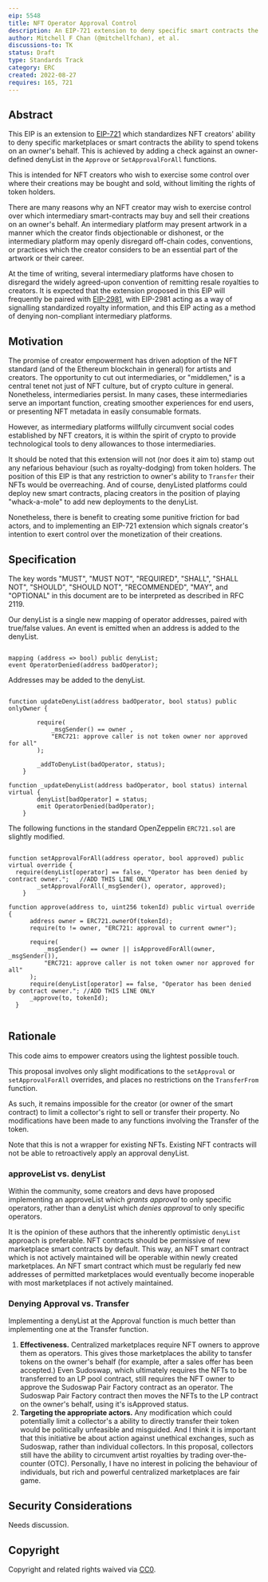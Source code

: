 ```yaml
---
eip: 5548
title: NFT Operator Approval Control
description: An EIP-721 extension to deny specific smart contracts the ability to spend tokens on an owner's behalf
author: Mitchell F Chan (@mitchellfchan), et al.
discussions-to: TK
status: Draft
type: Standards Track
category: ERC
created: 2022-08-27
requires: 165, 721
---
```


## Abstract

This EIP is an extension to [EIP-721](./eip-721.md) which standardizes NFT creators' ability to deny specific marketplaces or smart contracts the ability to spend tokens on an owner's behalf. This is achieved by adding a check against an owner-defined denyList in the `Approve` or `SetApprovalForAll` functions.

This is intended for NFT creators who wish to exercise some control over where their creations may be bought and sold, without limiting the rights of token holders. 

There are many reasons why an NFT creator may wish to exercise control over which intermediary smart-contracts may buy and sell their creations on an owner's behalf. An intermediary platform may present artwork in a manner which the creator finds objectionable or dishonest, or the intermediary platform may openly disregard off-chain codes, conventions, or practices which the creator considers to be an essential part of the artwork or their career.

At the time of writing, several intermediary platforms have chosen to disregard the widely agreed-upon convention of remitting resale royalties to creators. It is expected that the extension proposed in this EIP will frequently be paired with [EIP-2981](./eip-2981.md), with EIP-2981 acting as a way of signalling standardized royalty information, and this EIP acting as a method of denying non-compliant intermediary platforms.


## Motivation

The promise of creator empowerment has driven adoption of the NFT standard (and of the Ethereum blockchain in general) for artists and creators. The opportunity to cut out intermediaries, or "middlemen," is a central tenet not just of NFT culture, but of crypto culture in general. Nonetheless, intermediaries persist. In many cases, these intermediaries serve an important function, creating smoother experiences for end users, or presenting NFT metadata in easily consumable formats. 

However, as intermediary platforms willfully circumvent social codes established by NFT creators, it is within the spirit of crypto to provide technological tools to deny allowances to those intermediaries.

It should be noted that this extension will not (nor does it aim to) stamp out any nefarious behaviour (such as royalty-dodging) from token holders. The position of this EIP is that any restriction to owner's ability to `Transfer` their NFTs would be overreaching. And of course, denyListed platforms could deploy new smart contracts, placing creators in the position of playing "whack-a-mole" to add new deployments to the denyList. 

Nonetheless, there is benefit to creating some punitive friction for bad actors, and to implementing an EIP-721 extension which signals creator's intention to exert control over the monetization of their creations.

## Specification

The key words "MUST", "MUST NOT", "REQUIRED", "SHALL", "SHALL NOT", "SHOULD", "SHOULD NOT", "RECOMMENDED", "MAY", and "OPTIONAL" in this document are to be interpreted as described in RFC 2119.

Our denyList is a single new mapping of operator addresses, paired with true/false values. An event is emitted when an address is added to the denyList.

```solidity

mapping (address => bool) public denyList;
event OperatorDenied(address badOperator);

```

Addresses may be added to the denyList.



```solidity

function updateDenyList(address badOperator, bool status) public onlyOwner {
       
        require(
            _msgSender() == owner ,
            "ERC721: approve caller is not token owner nor approved for all"
        );

        _addToDenyList(badOperator, status);
    }

function _updateDenyList(address badOperator, bool status) internal virtual {
        denyList[badOperator] = status;
        emit OperatorDenied(badOperator);
    }

```


The following functions in the standard OpenZeppelin `ERC721.sol` are slightly modified.

```solidity

function setApprovalForAll(address operator, bool approved) public virtual override {
  require(denyList[operator] == false, "Operator has been denied by contract owner.";   //ADD THIS LINE ONLY
        _setApprovalForAll(_msgSender(), operator, approved);
    }
    
function approve(address to, uint256 tokenId) public virtual override {
      address owner = ERC721.ownerOf(tokenId);
      require(to != owner, "ERC721: approval to current owner");

      require(
          _msgSender() == owner || isApprovedForAll(owner, _msgSender()),
          "ERC721: approve caller is not token owner nor approved for all"
      );
      require(denyList[operator] == false, "Operator has been denied by contract owner."; //ADD THIS LINE ONLY
      _approve(to, tokenId);
  }
    
 ```


 
## Rationale

This code aims to empower creators using the lightest possible touch.

This proposal involves only slight modifications to the `setApproval` or `setApprovalForAll` overrides, and places no restrictions on the `TransferFrom` function.

As such, it remains impossible for the creator (or owner of the smart contract) to limit a collector's right to sell or transfer their property. No modifications have been made to any functions involving the Transfer of the token.

Note that this is not a wrapper for existing NFTs. Existing NFT contracts will not be able to retroactively apply an approval denyList.  

### approveList vs. denyList

Within the community, some creators and devs have proposed implementing an approveList which *grants approval* to only specific operators, rather than a denyList which *denies approval* to only specific operators.

It is the opinion of these authors that the inherently optimistic `denyList` approach is preferable. NFT contracts should be permissive of new marketplace smart contracts by default. This way, an NFT smart contract which is not actively maintained will be operable within newly created marketplaces. An NFT smart contract which must be regularly fed new addresses of permitted marketplaces would eventually become inoperable with most marketplaces if not actively maintained.

### Denying Approval vs. Transfer

Implementing a denyList at the Approval function is much better than implementing one at the Transfer function.

1. **Effectiveness.** Centralized marketplaces require NFT owners to approve them as operators. This gives those marketplaces the ability to tansfer tokens on the owner's behalf (for example, after a sales offer has been accepted.) Even Sudoswap, which ultimately requires the NFTs to be transferred to an LP pool contract, still requires the NFT owner to approve the Sudoswap Pair Factory contract as an operator. The Sudoswap Pair Factory contract then moves the NFTs to the LP contract on the owner's behalf, using it's isApproved status.
2. **Targeting the appropriate actors.** Any modification which could potentially limit a collector's a ability to directly transfer their token would be politically unfeasible and misguided. And I think it is important that this initiative be about action against unethical exchanges, such as Sudoswap, rather than individual collectors. In this proposal, collectors still have the ability to circumvent artist royalties by trading over-the-counter (OTC). Personally, I have no interest in policing the behaviour of individuals, but rich and powerful centralized marketplaces are fair game.

## Security Considerations

Needs discussion.

## Copyright

Copyright and related rights waived via [CC0](../LICENSE.md).
